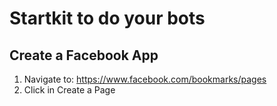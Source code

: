 # Startkit to do your bots

## Create a Facebook App

1. Navigate to: https://www.facebook.com/bookmarks/pages
2. Click in Create a Page


